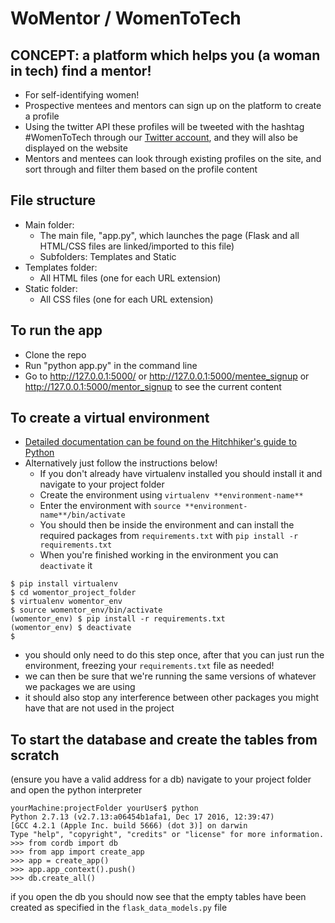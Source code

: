 # WoMentor / WomenToTech

## CONCEPT: a platform which helps you (a woman in tech) find a mentor!
* For self-identifying women!
* Prospective mentees and mentors can sign up on the platform to create a profile
* Using the twitter API these profiles will be tweeted with the hashtag #WomenToTech through our [Twitter account](https://twitter.com/WomenToTech), and they will also be displayed on the website
* Mentors and mentees can look through existing profiles on the site, and sort through and filter them based on the profile content

## File structure
* Main folder:
  * The main file, "app.py", which launches the page (Flask and all HTML/CSS files are linked/imported to this file)
  * Subfolders: Templates and Static
* Templates folder:
  * All HTML files (one for each URL extension)
* Static folder:
  * All CSS files (one for each URL extension)

## To run the app
* Clone the repo
* Run "python app.py" in the command line
* Go to http://127.0.0.1:5000/ or http://127.0.0.1:5000/mentee_signup or http://127.0.0.1:5000/mentor_signup to see the current content

## To create a virtual environment
* [Detailed documentation can be found on the Hitchhiker's guide to Python](http://python-guide-pt-br.readthedocs.io/en/latest/dev/virtualenvs/)
* Alternatively just follow the instructions below!
  * If you don't already have virtualenv installed you should install it and navigate to your project folder
  * Create the environment using `virtualenv **environment-name**`
  * Enter the environment with `source **environment-name**/bin/activate`
  * You should then be inside the environment and can install the required packages from `requirements.txt` with `pip install -r requirements.txt`
  * When you're finished working in the environment you can `deactivate` it
```
$ pip install virtualenv
$ cd womentor_project_folder
$ virtualenv womentor_env
$ source womentor_env/bin/activate
(womentor_env) $ pip install -r requirements.txt
(womentor_env) $ deactivate
$
```
  * you should only need to do this step once, after that you can just run the environment, freezing your `requirements.txt` file as needed!
  * we can then be sure that we're running the same versions of whatever we packages we are using
  * it should also stop any interference between other packages you might have that are not used in the project

## To start the database and create the tables from scratch
(ensure you have a valid address for a db)
navigate to your project folder and open the python interpreter

```
yourMachine:projectFolder yourUser$ python
Python 2.7.13 (v2.7.13:a06454b1afa1, Dec 17 2016, 12:39:47)
[GCC 4.2.1 (Apple Inc. build 5666) (dot 3)] on darwin
Type "help", "copyright", "credits" or "license" for more information.
>>> from cordb import db
>>> from app import create_app
>>> app = create_app()
>>> app.app_context().push()
>>> db.create_all()
```

if you open the db you should now see that the empty tables have been created as specified in the `flask_data_models.py` file

